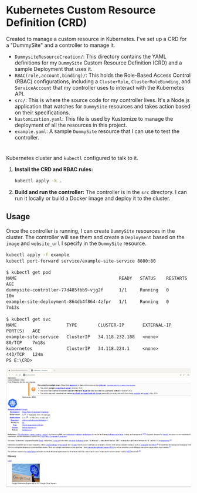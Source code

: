 # Kubernetes Custom Resource Definition (CRD)

Created to manage a custom resource in Kubernetes. I've set up a CRD for a "DummySite" and a controller to manage it.

- `DummysiteResourceCreation/`: This directory contains the YAML definitions for my `DummySite` Custom Resource Definition (CRD) and a sample Deployment that uses it.
- `RBAC(role,account,binding)/`: This holds the Role-Based Access Control (RBAC) configurations, including a `ClusterRole`, `ClusterRoleBinding`, and `ServiceAccount` that my controller uses to interact with the Kubernetes API.
- `src/`: This is where the source code for my controller lives. It's a Node.js application that watches for `DummySite` resources and takes action based on their specifications.
- `kustomization.yaml`: This file is used by Kustomize to manage the deployment of all the resources in this project.
- `example.yaml`: A sample `DummySite` resource that I can use to test the controller.

#

Kubernetes cluster and `kubectl` configured to talk to it.

1.  **Install the CRD and RBAC rules:**
    ```bash
    kubectl apply -k .
    ```
2.  **Build and run the controller:**
    The controller is in the `src` directory. I can run it locally or build a Docker image and deploy it to the cluster.

## Usage

Once the controller is running, I can create `DummySite` resources in the cluster. The controller will see them and create a `Deployment` based on the `image` and `website_url` I specify in the `DummySite` resource.

```bash
kubectl apply -f example
kubectl port-forward service/example-site-service 8080:80
```

```
$ kubectl get pod
NAME                                       READY   STATUS    RESTARTS   AGE
dummysite-controller-77d485fbb9-vjg2f      1/1     Running   0          10m
example-site-deployment-864db4f864-4zfpr   1/1     Running   0          7m13s

$ kubectl get svc
NAME                   TYPE        CLUSTER-IP       EXTERNAL-IP   PORT(S)   AGE
example-site-service   ClusterIP   34.118.232.188   <none>        80/TCP    7m18s
kubernetes             ClusterIP   34.118.224.1     <none>        443/TCP   124m
PS E:\CRD>
```

![ig](./image.png)
